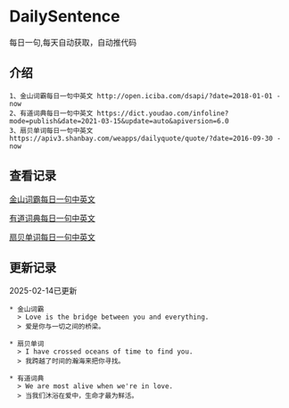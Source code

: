 # DailySentence

每日一句,每天自动获取，自动推代码

## 介绍

```
1、金山词霸每日一句中英文 http://open.iciba.com/dsapi/?date=2018-01-01 - now
2、有道词典每日一句中英文 https://dict.youdao.com/infoline?mode=publish&date=2021-03-15&update=auto&apiversion=6.0
3、扇贝单词每日一句中英文 https://apiv3.shanbay.com/weapps/dailyquote/quote/?date=2016-09-30 - now
```

## 查看记录

[金山词霸每日一句中英文](./data/iciba/)

[有道词典每日一句中英文](./data/youdao/)

[扇贝单词每日一句中英文](./data/shanbay/)

## 更新记录
2025-02-14已更新 
```
* 金山词霸
  > Love is the bridge between you and everything.
  > 爱是你与一切之间的桥梁。

* 扇贝单词
  > I have crossed oceans of time to find you.
  > 我跨越了时间的瀚海来把你寻找。

* 有道词典
  > We are most alive when we're in love.
  > 当我们沐浴在爱中，生命才最为鲜活。

```

